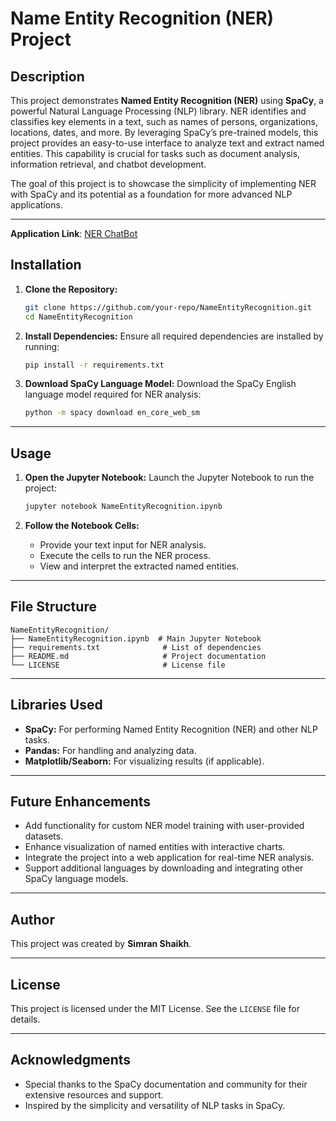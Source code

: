 # Name Entity Recognition (NER) Project

## Description
This project demonstrates **Named Entity Recognition (NER)** using **SpaCy**, a powerful Natural Language Processing (NLP) library. NER identifies and classifies key elements in a text, such as names of persons, organizations, locations, dates, and more. By leveraging SpaCy’s pre-trained models, this project provides an easy-to-use interface to analyze text and extract named entities. This capability is crucial for tasks such as document analysis, information retrieval, and chatbot development.

The goal of this project is to showcase the simplicity of implementing NER with SpaCy and its potential as a foundation for more advanced NLP applications.

---
**Application Link**: [NER ChatBot](https://name-entity-recognition-using-nlp-4zkxknz8boadp8shd2tahp.streamlit.app/)
## Installation

1. **Clone the Repository:**
   ```bash
   git clone https://github.com/your-repo/NameEntityRecognition.git
   cd NameEntityRecognition
   ```

2. **Install Dependencies:**
   Ensure all required dependencies are installed by running:
   ```bash
   pip install -r requirements.txt
   ```

3. **Download SpaCy Language Model:**
   Download the SpaCy English language model required for NER analysis:
   ```bash
   python -m spacy download en_core_web_sm
   ```

---

## Usage

1. **Open the Jupyter Notebook:**
   Launch the Jupyter Notebook to run the project:
   ```bash
   jupyter notebook NameEntityRecognition.ipynb
   ```

2. **Follow the Notebook Cells:**
   - Provide your text input for NER analysis.
   - Execute the cells to run the NER process.
   - View and interpret the extracted named entities.

---

## File Structure

```
NameEntityRecognition/
├── NameEntityRecognition.ipynb  # Main Jupyter Notebook
├── requirements.txt              # List of dependencies
├── README.md                     # Project documentation
└── LICENSE                       # License file
```

---

## Libraries Used

- **SpaCy:** For performing Named Entity Recognition (NER) and other NLP tasks.
- **Pandas:** For handling and analyzing data.
- **Matplotlib/Seaborn:** For visualizing results (if applicable).

---

## Future Enhancements

- Add functionality for custom NER model training with user-provided datasets.
- Enhance visualization of named entities with interactive charts.
- Integrate the project into a web application for real-time NER analysis.
- Support additional languages by downloading and integrating other SpaCy language models.

---

## Author

This project was created by **Simran Shaikh**.

---

## License

This project is licensed under the MIT License. See the `LICENSE` file for details.

---

## Acknowledgments

- Special thanks to the SpaCy documentation and community for their extensive resources and support.
- Inspired by the simplicity and versatility of NLP tasks in SpaCy.
